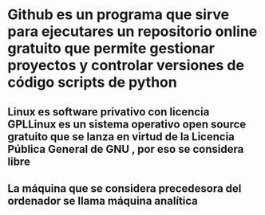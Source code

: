 
# Github es un programa que sirve para ejecutares un repositorio online gratuito que permite gestionar proyectos y controlar versiones de código scripts de python
## Linux es software privativo con licencia GPLLinux es un sistema operativo open source gratuito que se lanza en virtud de la Licencia Pública General de GNU , por eso se considera libre
## La máquina que se considera precedesora del ordenador se llama máquina analítica


